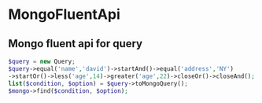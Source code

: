 # MongoFluentApi
## Mongo fluent api for query

```php
$query = new Query;
$query->equal('name','david')->startAnd()->equal('address','NY')
->startOr()->less('age',14)->greater('age',22)->closeOr()->closeAnd();
list($condition, $option) = $query->toMongoQuery();
$mongo->find($condition, $option);
```
